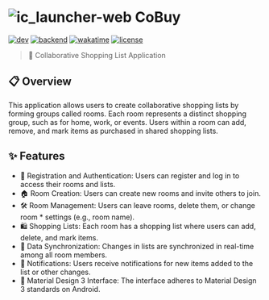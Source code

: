 
# ![ic_launcher-web](https://github.com/OverLeo007/CoBuy_client/assets/57536503/b8eabc27-4955-464c-b90a-5ceda3ad932e) CoBuy 
[![dev](https://img.shields.io/badge/dev-overLeo-yellow)](https://github.com/OverLeo007)
[![backend](https://img.shields.io/badge/backend_repo-gray?logo=laravel)](https://github.com/waffflezz/CoBuy_server)
[![wakatime](https://wakatime.com/badge/github/OverLeo007/CoBuy_client.svg)](https://wakatime.com/badge/github/OverLeo007/CoBuy_client)
[![license](https://img.shields.io/badge/license-MIT-green)](https://github.com/OverLeo007/CoBuy_client/blob/master/LICENSE.txt)
> 🛒 Collaborative Shopping List Application
## 📋 Overview
This application allows users to create collaborative shopping lists by forming groups called rooms. Each room represents a distinct shopping group, such as for home, work, or events. Users within a room can add, remove, and mark items as purchased in shared shopping lists.
## ✨ Features
  
 * 🔐 Registration and Authentication: Users can register and log in to access their rooms and lists.
 * 🏠 Room Creation: Users can create new rooms and invite others to join.
 * 🛠️ Room Management: Users can leave rooms, delete them, or change room  * settings (e.g., room name).
 * 🛍️ Shopping Lists: Each room has a shopping list where users can add, delete, and mark items.
 * 🔄 Data Synchronization: Changes in lists are synchronized in real-time among all room members.
 * 🔔 Notifications: Users receive notifications for new items added to the list or other changes.
 * 🎨 Material Design 3 Interface: The interface adheres to Material Design 3 standards on Android.
